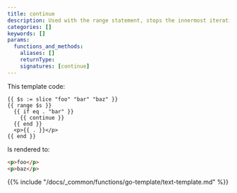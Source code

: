 ```yaml
---
title: continue
description: Used with the range statement, stops the innermost iteration and continues to the next iteration.
categories: []
keywords: []
params:
  functions_and_methods:
    aliases: []
    returnType:
    signatures: [continue]
---
```


This template code:

```go-html-template
{{ $s := slice "foo" "bar" "baz" }}
{{ range $s }}
  {{ if eq . "bar" }}
    {{ continue }}
  {{ end }}
  <p>{{ . }}</p>
{{ end }}
```

Is rendered to:

```html
<p>foo</p>
<p>baz</p>
```

{{% include "/docs/_common/functions/go-template/text-template.md" %}}
